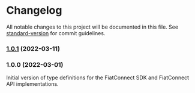 # Changelog

All notable changes to this project will be documented in this file. See [standard-version](https://github.com/conventional-changelog/standard-version) for commit guidelines.

### [1.0.1](https://github.com/fiatconnect/fiatconnect-types/compare/v1.0.0...v1.0.1) (2022-03-11)

### 1.0.0 (2022-03-01)

Initial version of type definitions for the FiatConnect SDK and FiatConnect API implementations.
